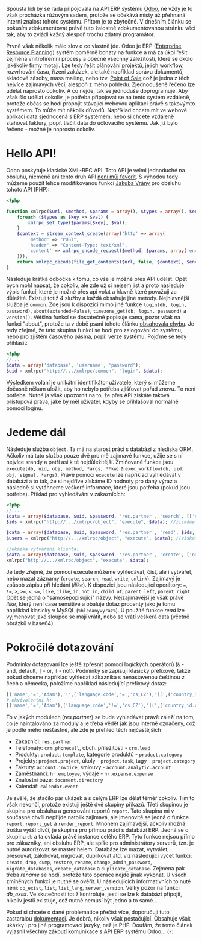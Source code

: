 Spousta lidí by se ráda připojovala na API ERP systému [Odoo](https://www.odoo.com/), ne vždy je to však procházka růžovým sadem, protože se očekává místy až přehnaná interní znalost tohoto systému. Přitom je to zbytečné. V dnešním článku se pokusím zdokumentovat právě tuto žalostně zdokumentovanou stránku věci tak, aby to zvládl každý alespoň trochu zdatný programátor.

Prvně však několik málo slov o co vlastně jde. Odoo je ERP ([Enterprise Resource Planning](http://www.orgis.cz/sluzby/in-house)) systém poměrně bohatý na funkce a má za úkol řešit zejména vnitrofiremní procesy a obecně všechny záležitosti, které se okolo jakékoliv firmy motají. Lze tedy řešit plánování projektů, jejich workflow, rozvrhování času, řízení zakázek, ale také například správu dokumentů, skladové zásoby, mass mailing, nebo tzv. [Point of Sale](https://www.odoo.com/page/point-of-sale) což je jedna z těch nejvíce zajímavých věcí, alespoň z mého pohledu. Zjednodušeně řečeno lze udělat naprosto cokoliv. A co nejde, tak se jednoduše doprogramuje. Aby však šlo udělat cokoliv, je potřeba připojovat se na tento systém vzdáleně, protože občas se hodí propojit stávající webovou aplikaci právě s takovýmto systémem. To může mít několik důvodů. Například chcete mít ve webové aplikaci data sjednocená s ERP systémem, nebo si chcete vzdáleně stahovat faktury, popř. tlačit data do účtovacího systému. Jak již bylo řečeno - možné je naprosto cokoliv.

Hello API!
==========
Odoo poskytuje klasické XML-RPC API. Toto API je velmi jednoduché na obsluhu, nicméně ani tento druh API [není můj favorit](srackoapi). S výhodou tedy můžeme použít lehce modifikovanou funkci [Jakuba Vrány](http://php.vrana.cz/webove-sluzby-v-php-xml-rpc-a-soap.php) pro obsluhu tohoto API (PHP):

```php
<?php

function xmlrpc($url, $method, $params = array(), $types = array(), $encoding = 'utf-8') {
    foreach ($types as $key => $val) {
        xmlrpc_set_type($params[$key], $val);
    }
    $context = stream_context_create(array('http' => array(
        'method' => "POST",
        'header' => "Content-Type: text/xml",
        'content' => xmlrpc_encode_request($method, $params, array('encoding' => $encoding))
    )));
    return xmlrpc_decode(file_get_contents($url, false, $context), $encoding);
}
```

Následuje krátká odbočka k tomu, co vše je možné přes API udělat. Opět bych mohl napsat, že cokoliv, ale zde už si nejsem jist a proto následuje výpis funkcí, které je možné přes api volat a hlavně které považuji za důležité. Existují totiž 4 služby a každá obsahuje jiné metody. Nejhlavnější služba je `common`. Zde jsou k dispozici mimo jiné funkce `login(db, login, password)`, `about(extended=False)`, `timezone_get(db, login, password)` a `version()`. Většina funkcí se dostatečně popisuje sama, pozor však na funkci "about", protože ta v době psaní tohoto článku [obsahovala chybu](https://github.com/odoo/odoo/pull/2028). Je tedy zřejmé, že tato skupina funkcí se hodí pro zalogování do systému, nebo pro zjištění časového pásma, popř. verze systému. Pojďme se tedy přihlásit:

```php
<?php
//...
$data = array('database', 'username', 'password');
$uid = xmlrpc("http://.../xmlrpc/common", "login", $data);
```

Výsledkem volání je unikátní identifikátor uživatele, který si můžeme dočasně někam uložit, aby ho nebylo potřeba zjišťovat pořád znovu. To není potřeba. Nutné ja však upozornit na to, že přes API získáte taková přístupová práva, jaké by měl uživatel, kdyby se přihlašoval normálně pomocí loginu.

Jedeme dál
==========
Následuje služba `object`. Ta má na starost práci s databází z hlediska ORM. Ačkoliv má tato služba pouze dvě pro mě zajímavé funkce, užije se s ní nejvíce srandy a patří asi k té nejdůležitější. Zmiňované funkce jsou `execute(db, uid, obj, method, *args, **kw)` a `exec_workflow(db, uid, obj, signal, *args)`. Právě pomocí `execute` lze například vyhledávat v databázi a to tak, že si nejdříve získáme ID hodnoty pro daný výraz a následně si vytáhneme veškeré informace, které jsou potřeba (pokud jsou potřeba). Příklad pro vyhledávání v zákaznících:

```php
<?php
//...
$data = array($database, $uid, $password, 'res.partner', 'search', [['name', 'ilike', 'hledanyvyraz']]);
$ids = xmlrpc("http://.../xmlrpc/object", "execute", $data); //získáme IDčka

$data = array($database, $uid, $password, 'res.partner', 'read', $ids, ['image', 'display_name', 'function', 'email']);
$users = xmlrpc("http://.../xmlrpc/object", "execute", $data); //získáme zákazníky

//ukázka vytváření klienta:
$data = array($database, $uid, $password, 'res.partner', 'create', ['name' => 'John Doe']);
xmlrpc("http://.../xmlrpc/object", "execute", $data);
```

Je tedy zřejmé, že pomocí execute můžeme vyhledávat, číst, ale i vytvářet, nebo mazat záznamy (`create`, `search`, `read`, `write`, `unlink`). Zajímavý je způsob zápisu při hledání (<em>ilike</em>). K dispozici jsou následující operátory: `=`, `!=`, `>`, `>=`, `<`, `<=`, `like`, `ilike`, `in`, `not in`, `child_of`, `parent_left`, `parent_right`. Opět se jedná o "samosepopisující" názvy. Nejzajímavější je však právě <em>ilike</em>, který není case sensitive a obaluje dotaz procenty jako je tomu například klasicky v MySQL (`%hledanyvyraz%`). U použíté funkce <em>read</em> lze vyjmenovat jaké sloupce se mají vrátit, nebo se vrátí veškerá data (včetně obrázků v base64).

Pokročilé dotazování
====================
Podmínky dotazování lze ještě zpřesnit pomocí logických operátorů (`&` - and, default, `|` - or, `!` - not). Podmínky se zapisují klasicky prefixově, takže pokud chceme například vyhledat zákazníka s nenastavenou češtinou z čech a německa, položíme například následující prefixový dotaz:

```python
[('name','=','Adam'),'!',('language.code','=','cs_CZ'),'](',('country_id.code','=','CZ'),('country_id.code','=','DE'))
# ekvivalentní k:
[('name','=','Adam'),('language.code','!=','cs_CZ'),'](',('country_id.code','=','CZ'),('country_id.code','=','DE'))
```

To v jakých modulech (<em>res.partner</em>) se bude vyhledávat právě záleží na tom, co je naintalováno za moduly a je třeba vědět jak jsou interně označeny, což je podle mého nešťastné, ale zde je přehled těch nejčastějších

- Zákazníci: `res.partner`
- Telefonáty: `crm.phonecall`, obch. příležitosti - `crm.lead`
- Produkty: `product.template`, kategorie produktů - `product.category`
- Projekty: `project.project`, úkoly - `project.task`, tagy - `project.category`
- Faktury: `account.invoice`, smlouvy - `account.analytic.account`
- Zaměstnanci: `hr.employee`, výdaje - `hr.expense.expense`
- Znalostní báze: `document.directory`
- Kalendář: `calendar.event`

Je svělé, že stačilo pár ukázek a s celým ERP lze dělat téměř cokoliv. Tím to však nekončí, protože existují ještě dvě skupiny příkazů. Třetí skupinou je skupina pro obsluhu a generování reportů `report`. Tato skupina mi v současné chvíli nepřijde natolik zajímavá, ale jmenovitě se jedná o funkce `report`, `report_get` a `render_report`. Mnohem zajímavější, ačkoliv možná trošku vyšší dívčí, je skupina pro přímou práci s databází ERP. Jedná se o skupinu `db` a ta ovládá právě instance celého ERP. Tyto funkce nejsou přímo pro zákazníky, ani obsluhu ERP, ale spíše pro administrátory serverů, tzn. je nutné autorizovat se master helem. Databáze lze mazat, vytvářet, přesouvat, zálohovat, migrovat, duplikovat atd. viz následující výčet funkcí: `create`, `drop`, `dump`, `restore`, `rename`, `change_admin_password`, `migrate_databases`, `create_database` a `duplicate_database`. Zejména pak třeba <em>rename</em> se hodí, protože tato operace nejde jinak vykonat. U všech zmíněných funkcí je nutné se ověřit. U následujících informativních to nuté není: `db_exist`, `list`, `list_lang`, `server_version`. Velký pozor na funkci <em>db_exist</em>. Ve skutečnosti totiž kontroluje, jestli se lze k databázi připojit, nikoliv jestli existuje, což nutně nemusí být jedno a to samé...

Pokud si chcete o dané problematice přečíst více, doporučuji tuto zastaralou [dokumentaci](https://doc.odoo.com/6.1/developer/12_api/). Je dobrá, nikoliv však postačující. Obsahuje však ukázky i pro jiné programovací jazyky, než je PHP. Doufám, že tento článek vyjasnil všechny zákoutí komunikace s API ERP systému Odoo... (-: